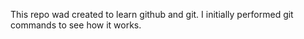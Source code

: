 This repo wad created to learn github and git. I initially performed git commands to see how it works.
